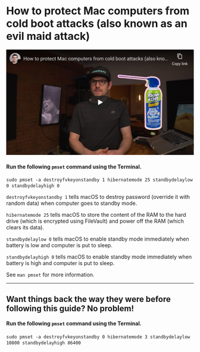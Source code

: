 <!--
Title: How to protect Mac computers from cold boot attacks (also known as an evil maid attack)
Description: Learn how to protect Mac computers from cold boot attacks (also known as an evil maid attack).
Author: Sun Knudsen <https://github.com/sunknudsen>
Contributors: Sun Knudsen <https://github.com/sunknudsen>
Publication date: 2020-06-05T00:00:00.000Z
-->

# How to protect Mac computers from cold boot attacks (also known as an evil maid attack)

[![How to protect Mac computers from cold boot attacks (also known as an evil maid attack) - YouTube](<how-to-protect-mac-computers-from-cold-boot-attacks-(also-known-as-an-evil-maid-attack).png>)](https://www.youtube.com/watch?v=d_M18sq0TIQ "How to protect Mac computers from cold boot attacks (also known as an evil maid attack) - YouTube")

#### Run the following `pmset` command using the Terminal.

```shell
sudo pmset -a destroyfvkeyonstandby 1 hibernatemode 25 standbydelaylow 0 standbydelayhigh 0
```

`destroyfvkeyonstandby 1` tells macOS to destroy password (override it with random data) when computer goes to standby mode.

`hibernatemode 25` tells macOS to store the content of the RAM to the hard drive (which is encrypted using FileVault) and power off the RAM (which clears its data).

`standbydelaylow 0` tells macOS to enable standby mode immediately when battery is low and computer is put to sleep.

`standbydelayhigh 0` tells macOS to enable standby mode immediately when battery is high and computer is put to sleep.

See `man pmset` for more information.

---

## Want things back the way they were before following this guide? No problem!

#### Run the following `pmset` command using the Terminal.

```shell
sudo pmset -a destroyfvkeyonstandby 0 hibernatemode 3 standbydelaylow 10800 standbydelayhigh 86400
```
